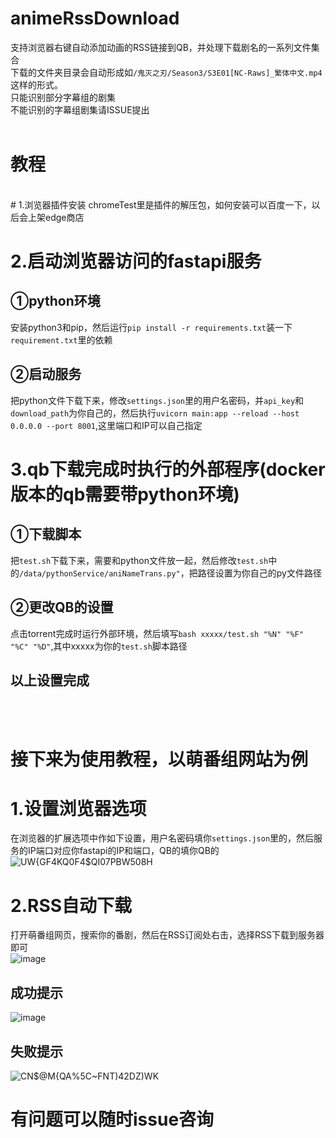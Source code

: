 # animeRssDownload
支持浏览器右键自动添加动画的RSS链接到QB，并处理下载剧名的一系列文件集合</br>
下载的文件夹目录会自动形成如`/鬼灭之刃/Season3/S3E01[NC-Raws]_繁体中文.mp4`这样的形式。</br>
只能识别部分字幕组的剧集</br>
不能识别的字幕组剧集请ISSUE提出
</br>
</br>
# 教程
<br/>
# 1.浏览器插件安装
chromeTest里是插件的解压包，如何安装可以百度一下，以后会上架edge商店

# 2.启动浏览器访问的fastapi服务
## ①python环境
安装python3和pip，然后运行`pip install -r requirements.txt`装一下`requirement.txt`里的依赖
## ②启动服务
把python文件下载下来，修改`settings.json`里的用户名密码，并`api_key`和`download_path`为你自己的，然后执行`uvicorn main:app --reload --host 0.0.0.0 --port 8001`,这里端口和IP可以自己指定

# 3.qb下载完成时执行的外部程序(docker版本的qb需要带python环境)
## ①下载脚本
把`test.sh`下载下来，需要和python文件放一起，然后修改`test.sh`中的`/data/pythonService/aniNameTrans.py"`，把路径设置为你自己的py文件路径
## ②更改QB的设置
点击torrent完成时运行外部环境，然后填写`bash xxxxx/test.sh "%N" "%F"  "%C" "%D"`,其中xxxxx为你的`test.sh`脚本路径

## 以上设置完成
<br/><br/>
# 接下来为使用教程，以萌番组网站为例
# 1.设置浏览器选项
在浏览器的扩展选项中作如下设置，用户名密码填你`settings.json`里的，然后服务的IP端口对应你fastapi的IP和端口，QB的填你QB的<br/>
![UW{GF4KQ0F4$QI07PBW508H](https://user-images.githubusercontent.com/24666325/150326519-469a2ee9-1da3-4025-9f9b-ffd67ee65d0b.png)
# 2.RSS自动下载
打开萌番组网页，搜索你的番剧，然后在RSS订阅处右击，选择RSS下载到服务器即可<br/>
![image](https://user-images.githubusercontent.com/24666325/150326991-8ff9c101-ac01-4148-86b7-ff389d3feb5f.png)

## 成功提示
![image](https://user-images.githubusercontent.com/24666325/150327256-2affcf4e-7205-4410-8ebb-21c98343770d.png)

## 失败提示
![CN$@M{QA%5C~FNT)42DZ)WK](https://user-images.githubusercontent.com/24666325/150327330-2a21d904-b97c-4808-8c8f-c8eb6b22e123.png)


# 有问题可以随时issue咨询

